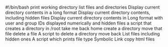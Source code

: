 #!/bin/bash
print working directory
list files and directories
Display current directory contents in a long format
Display current directory contents, including hidden files
Display current directory contents in Long format with user and group IDs displayed numerically and hidden files 
a script that creates a directory in /root 
take me back home
create a directory
move that file
delete a file
A script to delete a directory
move back
List files including hidden ones
A script which prints file type
Symbolic Link
copy html files
